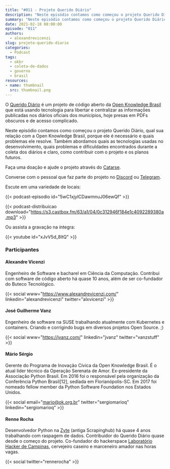```yaml
---
title: "#011 - Projeto Querido Diário"
description: "Neste episódio contamos como começou o projeto Querido Diário, porque ele é necessário e quais problemas ele resolve. Também abordamos quais as tecnologias usadas no desenvolvimento, quais problemas encontrados durante a coleta dos diários, como contribuir com o projeto e os planos futuros."
summary: "Neste episódio contamos como começou o projeto Querido Diário, qual sua relação com a Open Knowledge Brasil, porque ele é necessário e quais problemas ele resolve. Também abordamos quais as tecnologias usadas no desenvolvimento, quais problemas e dificuldades encontrados durante a coleta dos diários e claro, como contribuir com o projeto e os planos futuros."
date: 2021-02-18 08:00:00
episode: "011"
authors:
  - alexandrevicenzi
slug: projeto-querido-diario
categories:
  - Podcast
tags:
  - okbr
  - coleta-de-dados
  - governo
  - brasil
resources:
- name: thumbnail
  src: thumbnail.png
---
```


O [Querido Diário][projeto] é um projeto de código aberto da [Open Knowledge Brasil][ok] que está usando tecnologia para libertar e centralizar as informações publicadas nos diários oficiais dos municípios, hoje presas em PDFs obscuros e de acesso complicado.

Neste episódio contamos como começou o projeto Querido Diário, qual sua relação com a Open Knowledge Brasil, porque ele é necessário e quais problemas ele resolve. Também abordamos quais as tecnologias usadas no desenvolvimento, quais problemas e dificuldades encontrados durante a coleta dos diários e claro, como contribuir com o projeto e os planos futuros.

Faça uma doação e ajude o projeto através do [Catarse][catarse].

Converse com o pessoal que faz parte do projeto no [Discord][discord] ou [Telegram][telegram].

Escute em uma variedade de locais:

{{< podcast-episodio id="5wC1xjylCDawmnuJ06ewQf" >}}

{{< podcast-distribuicao download="https://s3.castbox.fm/63/a1/04/0c312946f184e1c4092289380a.mp3" >}}

Ou assista a gravação na íntegra:

{{< youtube id="xJvV5d_8ltQ" >}}

### Participantes

#### Alexandre Vicenzi

Engenheiro de Software e bacharel em Ciência da Computação. Contribui com software de código aberto há quase 10 anos, além de ser co-fundador do Buteco Tecnológico.

{{< social www="https://www.alexandrevicenzi.com/" linkedin="alexandrevicenzi" twitter="alxvicenzi" >}}

#### José Guilherme Vanz

Engenheiro de software na SUSE trabalhando atualmente com Kubernetes e containers. Criando e corrigindo bugs em diversos projetos Open Source. ;)

{{< social www="https://jvanz.com/" linkedin="jvanz" twitter="vanzstuff" >}}

#### Mário Sérgio

Gerente do Programa de Inovação Cívica da Open Knowledge Brasil. É o atual líder técnico da Operação Serenata de Amor. Ex-presidente da Associação Python Brasil. Em 2016 foi o responsável pela organização da Conferência Python Brasil[12], sediada em Florianópolis-SC. Em 2017 foi nomeado fellow member da Python Software Foundation nos Estados Unidos.

{{< social email="mario@ok.org.br" twitter="sergiomarioq" linkedin="sergiomarioq" >}}

#### Renne Rocha

Desenvolvedor Python na [Zyte][zyte] (antiga Scrapinghub) há quase 4 anos trabalhando com raspagem de dados. Contribuidor do Querido Diário quase desde o começo do projeto. Co-fundador do hackerspace [Laboratório Hacker de Campinas][lhc], cervejeiro caseiro e marceneiro amador nas horas vagas.

{{< social twitter="rennerocha" >}}

[projeto]: https://www.ok.org.br/projetos/querido-diario/
[ok]: https://www.ok.org.br/
[zyte]: https://www.zyte.com/
[lhc]: https://lhc.net.br/
[catarse]: https://www.catarse.me/queridodiario-okbr
[discord]: https://discord.gg/drPA4VnnfC
[telegram]: https://t.me/projetoqueridodiario

